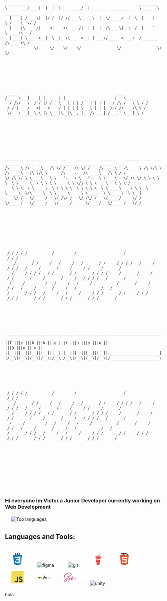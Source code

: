


```

___________     __    __           __                       ________               
\__    ___/___ |  | _|  | __ _____/  |_ __ __  ________ __  \______ \   _______  __
  |    |_/ __ \|  |/ /  |/ // __ \   __\  |  \/  ___/  |  \  |    |  \_/ __ \  \/ /
  |    |\  ___/|    <|    <\  ___/|  | |  |  /\___ \|  |  /  |    `   \  ___/\   / 
  |____| \___  >__|_ \__|_ \\___  >__| |____//____  >____/  /_______  /\___  >\_/  
             \/     \/    \/    \/                \/                \/     \/      
 






 _____     _    _        _                        ___           
/__   \___| | _| | _____| |_ _   _ ___ _   _     /   \_____   __
  / /\/ _ \ |/ / |/ / _ \ __| | | / __| | | |   / /\ / _ \ \ / /
 / / |  __/   <|   <  __/ |_| |_| \__ \ |_| |  / /_//  __/\ V / 
 \/   \___|_|\_\_|\_\___|\__|\__,_|___/\__,_| /___,' \___| \_/  
                                                                







 ______   ______     __  __     __  __     ______     ______   __  __     ______     __  __        _____     ______     __   __  
/\__  _\ /\  ___\   /\ \/ /    /\ \/ /    /\  ___\   /\__  _\ /\ \/\ \   /\  ___\   /\ \/\ \      /\  __-.  /\  ___\   /\ \ / /  
\/_/\ \/ \ \  __\   \ \  _"-.  \ \  _"-.  \ \  __\   \/_/\ \/ \ \ \_\ \  \ \___  \  \ \ \_\ \     \ \ \/\ \ \ \  __\   \ \ \'/   
   \ \_\  \ \_____\  \ \_\ \_\  \ \_\ \_\  \ \_____\    \ \_\  \ \_____\  \/\_____\  \ \_____\     \ \____-  \ \_____\  \ \__|   
    \/_/   \/_____/   \/_/\/_/   \/_/\/_/   \/_____/     \/_/   \/_____/   \/_____/   \/_____/      \/____/   \/_____/   \/_/    
                                                                                                                                 







                                                                                                                              
_/_/_/_/_/          _/        _/                    _/                                        _/_/_/                          
   _/      _/_/    _/  _/    _/  _/      _/_/    _/_/_/_/  _/    _/    _/_/_/  _/    _/      _/    _/    _/_/    _/      _/   
  _/    _/_/_/_/  _/_/      _/_/      _/_/_/_/    _/      _/    _/  _/_/      _/    _/      _/    _/  _/_/_/_/  _/      _/    
 _/    _/        _/  _/    _/  _/    _/          _/      _/    _/      _/_/  _/    _/      _/    _/  _/          _/  _/       
_/      _/_/_/  _/    _/  _/    _/    _/_/_/      _/_/    _/_/_/  _/_/_/      _/_/_/      _/_/_/      _/_/_/      _/          
                                                                                                                              
                                                                                                                              




 ____ ____ ____ ____ ____ ____ ____ ____ ____ ________________________ ____ ____ ____
||T |||e |||k |||k |||e |||t |||u |||s |||u |||                      |||D |||e |||v ||
||__|||__|||__|||__|||__|||__|||__|||__|||__|||______________________|||__|||__|||__||
|/__\|/__\|/__\|/__\|/__\|/__\|/__\|/__\|/__\|/______________________\|/__\|/__\|/__\|





                                                                                                                              
_/_/_/_/_/          _/        _/                    _/                                        _/_/_/                          
   _/      _/_/    _/  _/    _/  _/      _/_/    _/_/_/_/  _/    _/    _/_/_/  _/    _/      _/    _/    _/_/    _/      _/   
  _/    _/_/_/_/  _/_/      _/_/      _/_/_/_/    _/      _/    _/  _/_/      _/    _/      _/    _/  _/_/_/_/  _/      _/    
 _/    _/        _/  _/    _/  _/    _/          _/      _/    _/      _/_/  _/    _/      _/    _/  _/          _/  _/       
_/      _/_/_/  _/    _/  _/    _/    _/_/_/      _/_/    _/_/_/  _/_/_/      _/_/_/      _/_/_/      _/_/_/      _/          
                                                                                                                              
                                                                                                                              









```


### Hi everyone Im Victor a Junior Developer currently working on Web Development 


![Top languages](https://github-readme-stats.vercel.app/api/top-langs/?username=tekketsudev&theme=dracula&show_icons=true)

## Languages and Tools:

<br>

<style>
    img {
        margin: 5px 20px;
    }
</style>
<img src="https://raw.githubusercontent.com/devicons/devicon/master/icons/css3/css3-original-wordmark.svg" alt="css3" width="40" height="40"/> 
<img src="https://www.vectorlogo.zone/logos/figma/figma-icon.svg" alt="figma" width="40" height="40"/>
<img src="https://www.vectorlogo.zone/logos/git-scm/git-scm-icon.svg" alt="git" width="40" height="40"/>
<img src="https://raw.githubusercontent.com/devicons/devicon/master/icons/gulp/gulp-plain.svg" alt="gulp" width="40" height="40"/>
<img src="https://raw.githubusercontent.com/devicons/devicon/master/icons/html5/html5-original-wordmark.svg" alt="html5" width="40" height="40"/>
<img src="https://raw.githubusercontent.com/devicons/devicon/master/icons/javascript/javascript-original.svg" alt="javascript" width="40" height="40"/>
<img src="https://raw.githubusercontent.com/devicons/devicon/master/icons/nodejs/nodejs-original-wordmark.svg" alt="nodejs" width="40" height="40"/>
<img src="https://raw.githubusercontent.com/devicons/devicon/master/icons/sass/sass-original.svg" alt="sass" width="40" height="40"/>
<img src="https://www.vectorlogo.zone/logos/unity3d/unity3d-icon.svg" alt="unity" width="40" height="40"/>


hola